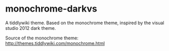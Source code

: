 monochrome-darkvs
=================

A tiddlywiki theme. Based on the monochrome theme, inspired by the visual studio 2012 dark theme.

Source of the monochrome theme: http://themes.tiddlywiki.com/monochrome.html
